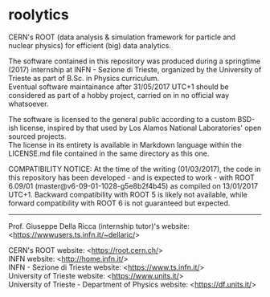 # roolytics
CERN's ROOT (data analysis & simulation framework for particle and nuclear physics) for efficient (big) data analytics.

The software contained in this repository was produced during a springtime (2017) internship at INFN - Sezione di Trieste, organized by the University of Trieste as part of B.Sc. in Physics curriculum.  
Eventual software maintainance after 31/05/2017 UTC+1 should be considered as part of a hobby project, carried on in no official way whatsoever.

The software is licensed to the general public according to a custom BSD-ish license, inspired by that used by Los Alamos National Laboratories' open sourced projects.  
The license in its entirety is available in Markdown language within the LICENSE.md file contained in the same directory as this one.

COMPATIBILITY NOTICE: At the time of the writing (01/03/2017), the code in this repository has been developed - and is expected to work - with ROOT 6.09/01 (master@v6-09-01-1028-g5e8b2f4b45) as compiled on 13/01/2017 UTC+1. Backward compatibility with ROOT 5 is likely not available, while forward compatibility with ROOT 6 is not guaranteed but expected.

---

Prof. Giuseppe Della Ricca (internship tutor)'s website: <<https://wwwusers.ts.infn.it/~dellaric/>>

CERN's ROOT website: <<https://root.cern.ch/>>  
INFN website: <<http://home.infn.it/>>  
INFN - Sezione di Trieste website: <<https://www.ts.infn.it/>>  
University of Trieste website: <<https://www.units.it/>>  
University of Trieste - Department of Physics website: <<https://df.units.it/>>
